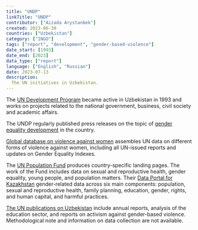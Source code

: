 ```yaml
---
title: "UNDP"
linkTitle: "UNDP"
contributor: ["Aizada Arystanbek"]
created: 2023-06-30
countries: ["Uzbekistan"]
category: ["INGO"]
tags: ["report", "development", "gender-based-violence"]
date_start: [1993]
date_end: [2023]
data_type: ["report"]
language: ["English", "Russian"]
date: 2023-07-13
description: 
  The UN initiatives in Uzbekistan.
---
```


The [UN Development Program](https://www.undp.org/uzbekistan) became active in Uzbekistan in 1993 and works on projects related to the national government, business, civil society and academic affairs.

The UNDP regularly published press releases on the topic of [gender equality development](https://www.undp.org/uzbekistan/gender-equality) in the country.

[Global database on violence against women](https://evaw-global-database.unwomen.org/en/countries/asia/uzbekistan) assembles UN data on different forms of violence against women, including all UN-issued reports and updates on Gender Equality Indexes.

The [UN Population Fund](https://uzbekistan.unfpa.org) produces country-specific landing pages. The work of the Fund includes data on sexual and reproductive health, gender equality, young people, and population matters. Their [Data Portal for Kazakhstan](https://www.unfpa.org/data/UZ) gender-related data across six main components: population, sexual and reproductive health, family planning, education, gender, rights, and human capital, and harmful practices.

[The UN publications on Uzbekistan](https://uzbekistan.un.org/en/resources/publications) include annual reports, analysis of the education sector, and reports on activism against gender-based violence. Methodological note and information on data collection are not available.
